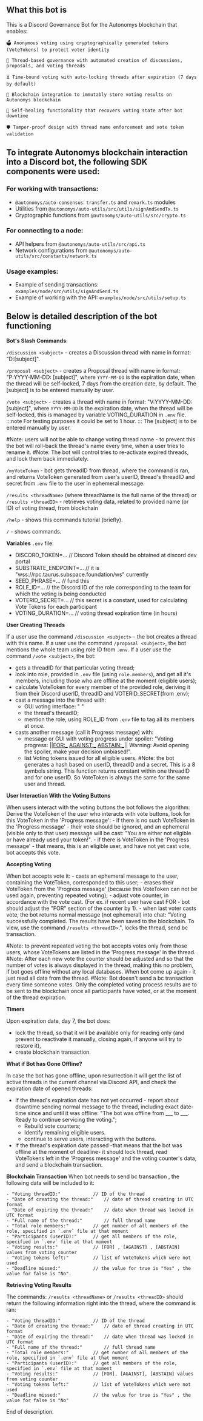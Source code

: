 ## What this bot is



This is a Discord Governance Bot for the Autonomys blockchain that enables:

    🗳️ Anonymous voting using cryptographically generated tokens (VoteTokens) to protect voter identity

    📜 Thread-based governance with automated creation of discussions, proposals, and voting threads

    ⏳ Time-bound voting with auto-locking threads after expiration (7 days by default)

    🔗 Blockchain integration to immutably store voting results on Autonomys blockchain

    🔄 Self-healing functionality that recovers voting state after bot downtime

    🛡️ Tamper-proof design with thread name enforcement and vote token validation




## **To integrate Autonomys blockchain interaction into a Discord bot, the following SDK components were used:**  

### **For working with transactions:**  
- `@autonomys/auto-consensus`: `transfer.ts` and `remark.ts` modules  
- Utilities from `@autonomys/auto-utils/src/utils/signAndSendTx.ts`  
- Cryptographic functions from `@autonomys/auto-utils/src/crypto.ts`  

### **For connecting to a node:** 
- API helpers from `@autonomys/auto-utils/src/api.ts`  
- Network configurations from `@autonomys/auto-utils/src/constants/network.ts`  

### **Usage examples:**
- Example of sending transactions: `examples/node/src/utils/signAndSend.ts`  
- Example of working with the API: `examples/node/src/utils/setup.ts`





## Below is detailed description of the bot functioning



**Bot's Slash Commands**:

`/discussion <subject>`	- creates a Discussion thread with name in format: "D:[subject]".

`/proposal <subject>`	- creates a Proposal thread with name in format: "P:YYYY-MM-DD: [subject]",
        where `YYYY-MM-DD` is the expiration date, when the thread will be self-locked, 7 days from the creation date, by default.
        The [subject] is to be entered manually by user.

`/vote <subject>`		- creates a thread with name in format: "V:YYYY-MM-DD: [subject]",
        where `YYYY-MM-DD` is the expiration date, when the thread will be self-locked, this is managed by variable VOTING_DURATION in `.env` file.
:::note
For testing purposes it could be set to 1 hour.
:::
        The [subject] is to be entered manually by user.

#Note: users will not be able to change voting thread name - to prevent this the bot will roll-back the thread's name every time, when a user tries to rename it.
#Note: The bot will control tries to re-activate expired threads, and lock them back immediately.

`/myVoteToken`		- bot gets threadID from thread, where the command is ran, and returns VoteToken generated from user's userID, thread's threadID and secret from `.env` file to the user in ephemeral message.

`/results <threadName>` (where threadName is the full name of the thread)
 or
`/results <threadID>`	- retrieves voting data, related to provided name (or ID) of voting thread, from blockchain

`/help`			- shows this commands tutorial (briefly).

`/` 			- shows commands.


**Variables**
`.env` file:

 - DISCORD_TOKEN=...		// Discord Token should be obtained at discord dev portal
 - SUBSTRATE_ENDPOINT=...	// it is "wss://rpc.taurus.subspace.foundation/ws" currently
 - SEED_PHRASE=...		// fund this
 - ROLE_ID=...			// the Discord ID of the role corresponding to the team for which the voting is being conducted
 - VOTERID_SECRET=...  		// this secret is a constant, used for calculating Vote Tokens for each participant
 - VOTING_DURATION=...		// voting thread expiration time (in hours)


**User Creating Threads**

If a user use the command ```/discussion <subject>``` - the bot creates a thread with this name.
If a user use the command ```/proposal <subject>```, the bot mentions the whole team using role ID from `.env`.
If a user use the command ```/vote <subject>```, the bot:
  - gets a threadID for that particular voting thread;
  - look into role, provided in `.env` file (using `role.members`), and get all it's members, including those who are offline at the moment (eligible users);
  - calculate VoteToken for every member of the provided role, deriving it from their Discord userID, threadID and VOTERID_SECRET(from .env);
  - cast a message into the thread with:
	- GUI voting interface: "<FOR> <AGAINST> <ABSTAIN>"
	- the thread's threadID;
	- mention the role, using ROLE_ID from `.env` file to tag all its members at once.
  - casts another message (call it Progress message) with:
	- message or GUI with voting progress under spoiler: "Voting progress: ||<FOR:_> <AGAINST:_> <ABSTAIN:_>|| Warning: Avoid opening the spoiler, make your decision unbiased!".
	- list Voting tokens issued for all eligible users.
#Note: the bot generates a hash based on userID, threadID and a secret. This is a 8 symbols string. This function returns constant within one threadID and for one userID. So VoteToken is always the same for the same user and thread.


**User Interaction With the Voting Buttons**

When users interact with the voting buttons the bot follows the algorithm:
    Derive the VoteToken of the user who interacts with vote buttons, look for this VoteToken in the 'Progress message':
	- if there is no such VoteToken in the 'Progress message' - their vote should be ignored, and an ephemeral (visible only to that user) message will be cast: "You are either not eligible or have already used your token!".
	- if there is VoteToken in the 'Progress message' - that means, this is an eligible user, and have not yet cast vote, bot accepts this vote.

**Accepting Voting**

When bot accepts vote it:
	- casts an ephemeral message to the user, containing the VoteToken, corresponded to this user;
	- erases their VoteToken from the 'Progress message' (because this VoteToken can not be used again, preventing repeated voting);
	- adjust vote counter, in accordance with the vote cast. (For ex. if recent user have cast FOR - bot should adjust the "FOR" section of the counter by 1). 
	- when last voter casts vote, the bot returns normal message (not ephemeral) into chat: "Voting successfully completed. The results have been saved to the blockchain. To view, use the command `/results <threadID>`.", locks the thread, send bc transaction.

#Note: to prevent repeated voting the bot accepts votes only from those users, whose VoteTokens are listed in the 'Progress message' in the thread.
#Note: After each new vote the counter should be adjusted and so that the number of votes is always displayed in the thread, making this no problem, if bot goes offline without any local databases. When bot come up again - it just read all data from the thread.
#Note: Bot doesn't send a bc transaction every time someone votes. Only the completed voting process results are to be sent to the blockchain once all participants have voted, or at the moment of the thread expiration.

**Timers**

Upon expiration date, day 7, the bot does:
 - lock the thread, so that it will be available only for reading only (and prevent to reactivate it manually, closing again, if anyone will try to restore it),
 - create blockchain transaction.

**What if Bot has Gone Offline?**

In case the bot has gone offline, upon resurrection it will get the list of active threads in the current channel via Discord API, and check the expiration date of opened threads:
  - If the thread's expiration date has not yet occurred - report about downtime sending normal message to the thread, including exact date-time since and until it was offline: "The bot was offline from ___ to ___. Ready to continue servicing the voting."; 
	- Rebuild vote counters; 
	- Identify remaining eligible users.
	- continue to serve users, interacting with the buttons.
  - If the thread's expiration date passed -that means that the bot was offline at the moment of deadline- it should lock thread, read VoteTokens left in the 'Progress message' and the voting counter's data, and send a blockchain transaction.

**Blockchain Transaction**
When bot needs to send bc transaction , the following data will be included to it:

	- "Voting threadID:"			// ID of the thread
	- "Date of creating the thread:"	// date of thread creating in UTC format
	- "Date of expiring the thread:"	// date when thread was locked in UTC format
	- "Full name of the thread:"		// full thread name
	- "Total role members:"			// get number of all members of the role, specified in `.env` file at that moment
	- "Participants (userID):" 		// get all members of the role, specified in `.env` file at that moment
	- "Voting results:" 			// [FOR] , [AGAINST] , [ABSTAIN] values from voting counter
	- "Voting tokens left:"			// list of VoteTokens which were not used
	- "Deadline missed:"			// the value for true is "Yes" , the value for false is "No".

**Retrieving Voting Results**

The commands:
`/results <threadName>`
or
`/results <threadID>` should return the following information right into the thread, where the command is ran:

	- "Voting threadID:"			// ID of the thread
	- "Date of creating the thread:"	// date of thread creating in UTC format
	- "Date of expiring the thread:"	// date when thread was locked in UTC format
	- "Full name of the thread:"		// full thread name
	- "Total role members:"			// get number of all members of the role, specified in `.env` file at that moment
	- "Participants (userID):" 		// get all members of the role, specified in `.env` file at that moment
	- "Voting results:" 			// [FOR], [AGAINST], [ABSTAIN] values from voting counter
	- "Voting tokens left:"			// list of VoteTokens which were not used
	- "Deadline missed:"			// the value for true is "Yes" , the value for false is "No"


End of description.
